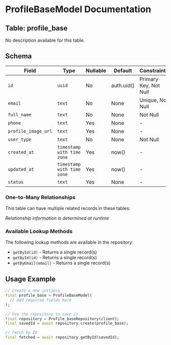 # ProfileBaseModel Documentation

## Table: profile_base

No description available for this table.

## Schema

| Field | Type | Nullable | Default | Constraints |
|-------|------|----------|---------|-------------|
| `id` | `uuid` | No | auth.uid() | Primary Key, Not Null |
| `email` | `text` | No | None | Unique, Not Null |
| `full_name` | `text` | No | None | Not Null |
| `phone` | `text` | Yes | None | - |
| `profile_image_url` | `text` | Yes | None | - |
| `user_type` | `text` | No | None | Not Null |
| `created_at` | `timestamp with time zone` | Yes | now() | - |
| `updated_at` | `timestamp with time zone` | Yes | now() | - |
| `status` | `text` | Yes | None | - |

### One-to-Many Relationships

This table can have multiple related records in these tables:

*Relationship information is determined at runtime*


### Available Lookup Methods

The following lookup methods are available in the repository:

- `getById(id)` - Returns a single record(s)
- `getById(id)` - Returns a single record(s)
- `getByEmail(email)` - Returns a single record(s)


## Usage Example

```dart
// Create a new instance
final profile_base = ProfileBaseModel(
  // Add required fields here
);

// Use the repository to save it
final repository = Profile_baseRepository(client);
final savedId = await repository.create(profile_base);

// Fetch by ID
final fetched = await repository.getById(savedId);
```
